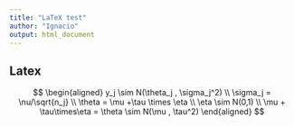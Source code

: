 ```yaml
---
title: "LaTeX test"
author: "Ignacio"
output: html_document
---
```



## Latex

$$
\begin{aligned}
y_j \sim N(\theta_j , \sigma_j^2) \\
\sigma_j = \nu/\sqrt{n_j}   \\
\theta = \mu +\tau \times \eta \\
\eta \sim N(0,1) \\
\mu + \tau\times\eta = \theta \sim N(\mu , \tau^2)
\end{aligned}
$$
